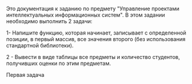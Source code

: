Это документация к заданию по предмету "Управление проектами интеллектуальных информационных систем".
В этом задании необходимо выполнить 2 задачи:

1- Напишите функцию, которая начинает, записывает с
определенной позиции, в первый массив, все значения второго
(без использования стандартной библиотеки).

2 - Вывести в виде таблицы все предметы и количество
студентов, получивших оценки по этим предметам.

Первая задача